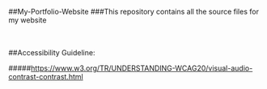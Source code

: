 ##My-Portfolio-Website
###This repository contains all the source files for my website

<br/>

<br/>
##Accessibility Guideline:

#####https://www.w3.org/TR/UNDERSTANDING-WCAG20/visual-audio-contrast-contrast.html
